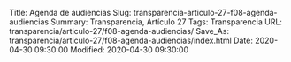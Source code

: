 Title: Agenda de audiencias
Slug: transparencia-articulo-27-f08-agenda-audiencias
Summary: Transparencia, Artículo 27
Tags: Transparencia
URL: transparencia/articulo-27/f08-agenda-audiencias/
Save_As: transparencia/articulo-27/f08-agenda-audiencias/index.html
Date: 2020-04-30 09:30:00
Modified: 2020-04-30 09:30:00


 



